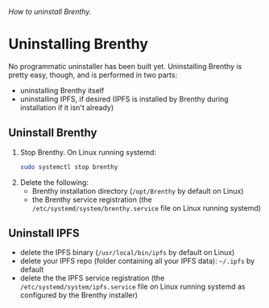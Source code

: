 _How to uninstall Brenthy._

# Uninstalling Brenthy

No programmatic uninstaller has been built yet.
Uninstalling Brenthy is pretty easy, though, and is performed in two parts:
- uninstalling Brenthy itself
- uninstalling IPFS, if desired (IPFS is installed by Brenthy during installation if it isn't already)

## Uninstall Brenthy
1. Stop Brenthy. On Linux running systemd:
	```sh
	sudo systemctl stop brenthy
	```
2. Delete the following:
	- Brenthy installation directory (`/opt/Brenthy` by default on Linux)
	- the Brenthy service registration (the `/etc/systemd/system/brenthy.service` file on Linux running systemd)

## Uninstall IPFS
- delete the IPFS binary (`/usr/local/bin/ipfs` by default on Linux)
- delete your IPFS repo (folder containing all your IPFS data): `~/.ipfs` by default
- delete the the IPFS service registration (the `/etc/systemd/system/ipfs.service` file on Linux running systemd as configured by the Brenthy installer)
